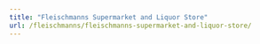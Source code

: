 ```yaml
---
title: "Fleischmanns Supermarket and Liquor Store"
url: /fleischmanns/fleischmanns-supermarket-and-liquor-store/
---
```


